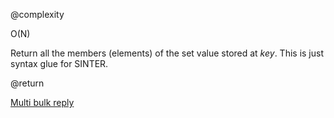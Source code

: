 @complexity

O(N)


Return all the members (elements) of the set value stored at _key_. This
is just syntax glue for SINTER.

@return

[Multi bulk reply][1]



[1]: /p/redis/wiki/ReplyTypes
